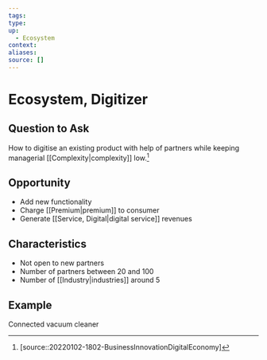 ```yaml
---
tags:
type:
up:
  - Ecosystem
context:
aliases:
source: []
---
```


# Ecosystem, Digitizer

## Question to Ask

How to digitise an existing product with help of partners while keeping managerial [[Complexity|complexity]] low.[^1]

## Opportunity

- Add new functionality
- Charge [[Premium|premium]] to consumer
- Generate [[Service, Digital|digital service]] revenues

## Characteristics

- Not open to new partners
- Number of partners between 20 and 100
- Number of [[Industry|industries]] around 5

## Example

Connected vacuum cleaner

[^1]: [source::20220102-1802-BusinessInnovationDigitalEconomy]
